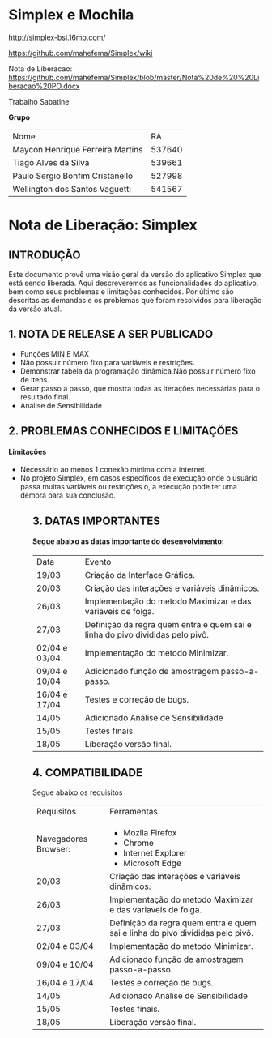 # Simplex e Mochila

http://simplex-bsi.16mb.com/

https://github.com/mahefema/Simplex/wiki

Nota de Liberacao:  https://github.com/mahefema/Simplex/blob/master/Nota%20de%20%20Liberacao%20PO.docx

Trabalho Sabatine

<strong>Grupo</strong>

<table style="width:100%">
  <tr>
    <td>Nome</td>
    <td>RA</td> 
  </tr>
  <tr>
    <td>Maycon Henrique Ferreira Martins</td>
    <td>537640</td> 
  </tr>
   <tr>
    <td>Tiago Alves da Silva</td>
    <td>539661</td> 
  </tr>
  <tr>
    <td>Paulo Sergio Bonfim Cristanello</td>
    <td>527998</td> 
  </tr>
  <tr>
    <td>Wellington dos Santos Vaguetti</td>
    <td>541567</td> 
  </tr>
</table>

<h1>Nota de Liberação: Simplex</h1>

<h2>INTRODUÇÃO</h2>

<p>Este documento provê uma visão geral da versão do aplicativo Simplex que está sendo liberada. Aqui descreveremos as funcionalidades do aplicativo, bem como seus problemas e limitações conhecidos. Por último são descritas as demandas e os problemas que foram resolvidos para liberação da versão atual.</p>

<h2>1. NOTA DE RELEASE A SER PUBLICADO</h2>

<ul> 
  <li>Funções MIN E MAX</li>
  <li>Não possuir número fixo para variáveis e restrições.</li>
  <li>Demonstrar tabela da programação dinâmica.Não possuir número fixo de itens.</li>
  <li>Gerar passo a passo, que mostra todas as iterações necessárias para o resultado final.</li>
  <li>Análise de Sensibilidade
</ul>

<h2>2. PROBLEMAS CONHECIDOS E LIMITAÇÕES</h2>

<h4>Limitações</h4>

<ul>
  <li>Necessário ao menos 1 conexão mínima com a internet.</li>
  <li>No projeto Simplex, em casos específicos de execução onde o usuário passa muitas variáveis ou restrições o, a execução pode ter uma demora para sua conclusão.</li>
<ul>

<h2>3. DATAS IMPORTANTES</h2>

<h4>Segue abaixo as datas importante do desenvolvimento:</h4>

<table style="width:100%">
  <tr>
    <td>Data</td>
    <td>Evento</td> 
  </tr>
  <tr>
    <td>19/03</td>
    <td>Criação da Interface Gráfica.</td> 
  </tr>
  <tr>
    <td>20/03</td>
    <td>Criação das interações e variáveis dinâmicos.</td> 
  </tr>
  <tr>
    <td>26/03</td>
    <td>Implementação do metodo Maximizar e das variaveis de folga.</td> 
  </tr>
  <tr>
    <td>27/03</td>
    <td>Definição da regra quem entra e quem sai e linha do pivo divididas pelo pivô.</td> 
  </tr>
  <tr>
    <td>02/04 e 03/04</td>
    <td>Implementação do metodo Minimizar.</td> 
  </tr>
  <tr>
    <td>09/04 e 10/04</td>
    <td>Adicionado função de amostragem passo-a-passo.</td> 
  </tr>
  <tr>
    <td>16/04 e 17/04</td>
    <td>Testes e correção de bugs.</td> 
  </tr>
  <tr>
    <td>14/05</td>
    <td>Adicionado Análise de Sensibilidade</td> 
  </tr>
    <tr>
    <td>15/05</td>
    <td>Testes finais.</td> 
  </tr>
  <tr>
    <td>18/05</td>
    <td>Liberação versão final.</td> 
  </tr>
</table>

<h2>4. COMPATIBILIDADE</h2>

<p>Segue abaixo os requisitos</p>

<table style="width:100%">
  <tr>
    <td>Requisitos</td>
    <td>Ferramentas</td> 
  </tr>
  <tr>
    <td>Navegadores Browser:</td>
    <td>
    	<ul>
    	<li>Mozila Firefox</li>
        <li>Chrome</li>
        <li>Internet Explorer</li>
        <li>Microsoft Edge</li>
    	</ul>
    </td> 
  </tr>
  <tr>
    <td>20/03</td>
    <td>Criação das interações e variáveis dinâmicos.</td> 
  </tr>
  <tr>
    <td>26/03</td>
    <td>Implementação do metodo Maximizar e das variaveis de folga.</td> 
  </tr>
  <tr>
    <td>27/03</td>
    <td>Definição da regra quem entra e quem sai e linha do pivo divididas pelo pivô.</td> 
  </tr>
  <tr>
    <td>02/04 e 03/04</td>
    <td>Implementação do metodo Minimizar.</td> 
  </tr>
  <tr>
    <td>09/04 e 10/04</td>
    <td>Adicionado função de amostragem passo-a-passo.</td> 
  </tr>
  <tr>
    <td>16/04 e 17/04</td>
    <td>Testes e correção de bugs.</td> 
  </tr>
  <tr>
    <td>14/05</td>
    <td>Adicionado Análise de Sensibilidade</td> 
  </tr>
    <tr>
    <td>15/05</td>
    <td>Testes finais.</td> 
  </tr>
  <tr>
    <td>18/05</td>
    <td>Liberação versão final.</td> 
  </tr>
</table>


